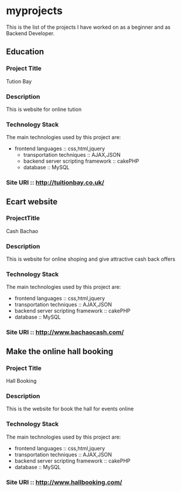 # myprojects
This is the list of the projects I have worked on as a beginner and as Backend Developer.


## Education
### Project Title
Tution Bay
### Description
This is website for online tution
### Technology Stack
The main technologies used by this project are:
- frontend languages :: css,html,jquery
  - transportation techniques :: AJAX,JSON
  - backend server scripting framework :: cakePHP
  - database :: MySQL
  
### Site URl :: http://tuitionbay.co.uk/

## Ecart website
### ProjectTitle
Cash Bachao
### Description
This is website for online shoping and give attractive cash back offers
### Technology Stack
The main technologies used by this project are:
  - frontend languages :: css,html,jquery
  - transportation techniques :: AJAX,JSON
  - backend server scripting framework :: cakePHP
  - database :: MySQL

### Site URl :: http://www.bachaocash.com/

## Make the online hall booking 
### Project Title
Hall Booking
### Description
This is the website for book the hall for events online
### Technology Stack
The main technologies used by this project are:
  - frontend languages :: css,html,jquery
  - transportation techniques :: AJAX,JSON
  - backend server scripting framework :: cakePHP
  - database :: MySQL

### Site URl :: http://www.hallbooking.com/
  

